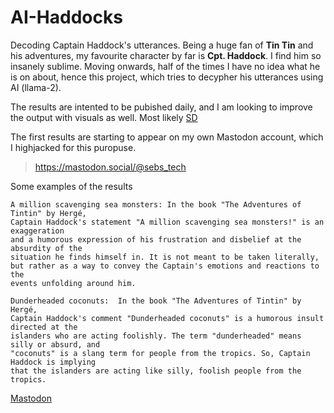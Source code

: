 # AI-Haddocks
Decoding Captain Haddock's utterances. Being a huge fan of **Tin Tin** and his adventures, 
my favourite character by far is **Cpt. Haddock**. I find him so insanely sublime. 
Moving onwards, half of the times I have no idea what he is on about, hence this project, 
which tries to decypher his utterances using AI (llama-2).

The results are intented to be pubished daily, and I am looking to improve the output with 
visuals as well. Most likely [SD](https://huggingface.co/stabilityai/stable-diffusion-xl-base-1.0)

The first results are starting to appear on my own Mastodon account, which I highjacked 
for this puropuse.

> https://mastodon.social/@sebs_tech

Some examples of the results
```
A million scavenging sea monsters: In the book "The Adventures of Tintin" by Hergé,
Captain Haddock's statement "A million scavenging sea monsters!" is an exaggeration
and a humorous expression of his frustration and disbelief at the absurdity of the
situation he finds himself in. It is not meant to be taken literally,
but rather as a way to convey the Captain's emotions and reactions to the
events unfolding around him.
```

```
Dunderheaded coconuts:  In the book "The Adventures of Tintin" by Hergé,
Captain Haddock's comment "Dunderheaded coconuts" is a humorous insult directed at the
islanders who are acting foolishly. The term "dunderheaded" means silly or absurd, and
"coconuts" is a slang term for people from the tropics. So, Captain Haddock is implying
that the islanders are acting like silly, foolish people from the tropics.
```


[Mastodon](https://mastodon.social/@sebs_tech/112270403122683967)

